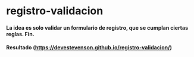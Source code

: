 # registro-validacion

#### La idea es solo validar un formulario de registro, que se cumplan ciertas reglas. Fin.

#### Resultado (https://devestevenson.github.io/registro-validacion/)
